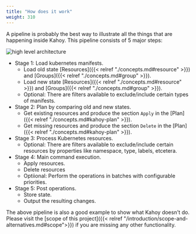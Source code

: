 ```yaml
---
title: "How does it work"
weight: 310
---
```


A pipeline is probably the best way to illustrate all the things that are happening inside Kahoy. This pipeline consists of 5 major steps:

![high level architecture](/img/kahoy-high-level.png)

- Stage 1: Load kubernetes manifests.
  - Load old state [Resources]({{< relref "./concepts.md#resource" >}}) and [Groups]({{< relref "./concepts.md#group" >}}).
  - Load new state [Resources]({{< relref "./concepts.md#resource" >}}) and [Groups]({{< relref "./concepts.md#group" >}}).
  - Optional: There are filters available to exclude/include certain types of manifests.
- Stage 2: Plan by comparing old and new states.
  - Get existing resources and produce the section `Apply` in the [Plan]({{< relref "./concepts.md#kahoy-plan" >}}).
  - Get missing resources and produce the section `Delete` in the [Plan]({{< relref "./concepts.md#kahoy-plan" >}}).
- Stage 3: Process Kubernetes resources.
  - Optional: There are filters available to exclude/include certain resources by properties like namespace, type, labels, etcetera.
- Stage 4: Main command execution.
  - Apply resources.
  - Delete resources
  - Optiional: Perform the operations in batches with configurable priorities.
- Stage 5: Post operations.
  - Store state.
  - Output the resulting changes.

The above pipeline is also a good example to show what Kahoy doesn't do. Please visit the [scope of this project]({{< relref "/introduction/scope-and-alternatives.md#scope">}}) if you are missing any other functionality.
